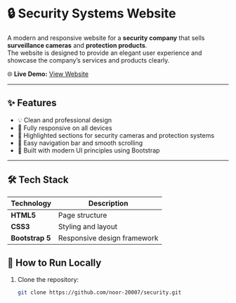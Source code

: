 # 🔒 Security Systems Website

A modern and responsive website for a **security company** that sells **surveillance cameras** and **protection products**.  
The website is designed to provide an elegant user experience and showcase the company’s services and products clearly.

🌐 **Live Demo:** [View Website](https://noor-20007.github.io/security/)

---

## ✨ Features

- 💡 Clean and professional design  
- 📱 Fully responsive on all devices  
- 🎥 Highlighted sections for security cameras and protection systems  
- 🧭 Easy navigation bar and smooth scrolling  
- 🎨 Built with modern UI principles using Bootstrap  

---

## 🛠️ Tech Stack

| Technology | Description |
|-------------|-------------|
| **HTML5** | Page structure |
| **CSS3** | Styling and layout |
| **Bootstrap 5** | Responsive design framework |



## 🚀 How to Run Locally

1. Clone the repository:
   ```bash
   git clone https://github.com/noor-20007/security.git
